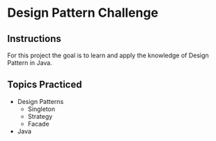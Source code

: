 # Design Pattern Challenge 

## Instructions
For this project the goal is to learn and apply the knowledge of Design Pattern in Java.

## Topics Practiced
- Design Patterns
  - Singleton
  - Strategy
  - Facade
- Java 
